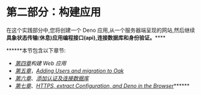 # 第二部分：构建应用

在这个实践部分中,您将创建一个 Deno 应用,从一个服务器端呈现的网站,然后继续**具象状态传输**(**休息)**应用编程接口(api**),连接数据库和身份验证。******

 ******本节包含以下章节:

*   [*第四章*](04.html#_idTextAnchor108)*构建 Web 应用*
*   [*第五章*](05.html#_idTextAnchor124)，[*Adding Users and migration to Oak*](https://epic.packtpub.com/index.php?module=oss_Chapters&action=DetailView&record=7ba1253a-67f3-ded3-ed2a-5f324271642a)
*   [*第六章*](06.html#_idTextAnchor141)、[*添加认证及连接数据库*](https://epic.packtpub.com/index.php?module=oss_Chapters&action=DetailView&record=9932a37e-89e6-72d0-adbb-5f3242397a64)
*   [*第七章*](07.html#_idTextAnchor165)、[*HTTPS, extract Configuration, and Deno in the Browser*](https://epic.packtpub.com/index.php?module=oss_Chapters&action=DetailView&record=27af6495-f282-9e92-d711-5f324262765f)******